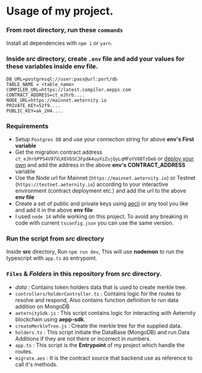 # Usage of my project.

### From root directory, run these `commands`
Install all dependencies with `npm i` or `yarn`.
### Inside _src_ directory, create `.env` file and add your values for these variables inside env file.
```
DB_URL=postgresql://user:pass@url:port/db
TABLE_NAME = <table_name>
COMPILER_URL=https://latest.compiler.aepps.com
CONTRACT_ADDRESS=ct_eJhrb....
NODE_URL=https://mainnet.aeternity.io
PRIVATE_KEY=52f9....
PUBLIC_KEY=ak_2H4....
```

### Requirements
- Setup `Postgres DB` and use your connection string for above **env's First variable**
- Get the migration contract address `ct_eJhrbPPS4V97VLKEVbSCJFpdA4uyXiZujQyLqMFoYV88TzDe6` or [deploy your own](https://github.com/aeternity/aepp-token-migration-smart-contract/blob/master/contracts/TokenMigration.aes) and add the address in the above **env's CONTRACT_ADDRESS** variable
- Use the Node url for Mainnet (`https://mainnet.aeternity.io`) or Testnet (`https://testnet.aeternity.io`) according to your interactive environment (contract deployment etc.) and add the url to the above **env file**
- Create a set of public and private keys using [aecli](https://github.com/aeternity/aepp-cli-js) or any tool you like and add it in the above **env file**
- I used `node 14` while working on this project. To avoid any breaking in code with current `tsconfig.json` you can use the same version.

### Run the script from _src_ directory
Inside **src** directory, Run `npm run dev`, This will use **nodemon** to run the typescript with `app.ts` as entrypoint.


### `Files` & *Folders* in this repository from *src* directory.
- *data* : Contains token holders data that is used to create merkle tree.
- `controllers/holderController.ts` : Contains logic for the routes to resolve and respond, Also contains function definition to run data addition on MongoDB
- `aeternitySdk.js` : This script contains logic for interacting with Aeternity blockchain using **aepp-sdk**.
- `createMerkleTree.js` : Create the merkle tree for the supplied data.
- `holders.ts` : This script initiate the DataBase (MongoDB) and run Data Additions if they are not there or incorrect in numbers.
- `app.ts` : This script is the **Entrypoint** of my project which handle the routes.
- `migrate.aes` : It is the contract source that backend use as reference to call it's methods.
